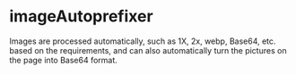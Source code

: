 # imageAutoprefixer
Images are processed automatically, such as 1X, 2x, webp, Base64, etc. based on the requirements, and can also automatically turn the pictures on the page into Base64 format.
